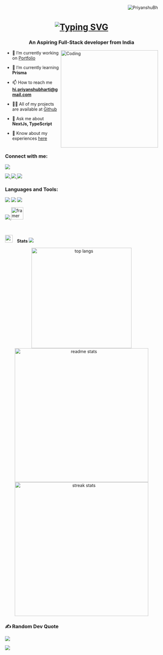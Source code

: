 <p align="right"> <img src="https://komarev.com/ghpvc/?username=PriyanshuBh&label=Profile%20views&color=0e75b6&style=flat" alt="PriyanshuBh" /> </p>
<h1 align="center">
   <a href="https://https://github.com/PriyanshuBh"><img src="https://readme-typing-svg.herokuapp.com?font=Righteous&weight=500&size=35&duration=4000&pause=0200&center=true&vCenter=true&random=false&width=500&height=70&lines=Hi+There!%F0%9F%91%8B;I'm+Priyanshu+Bharti;Full+Stack+Developer;" alt="Typing SVG" /></a>
</h1>

<h3 align="center">An Aspiring Full-Stack developer from India</h3>


   <img align="right" alt="Coding" width="320"   src="https://user-images.githubusercontent.com/74038190/229223263-cf2e4b07-2615-4f87-9c38-e37600f8381a.gif">

- 🔭 I’m currently working on [Portfolio](https://priyanshubharti.vercel.app)

- 🌱 I’m currently learning **Prisma**

- 📫 How to reach me **hi.priyanshubharti@gmail.com**

- 👨‍💻 All of my projects are available at [Github](https://github.com/PriyanshuBh)

- 💬 Ask me about **NextJs, TypeScript**

- 📄 Know about my experiences [here](https://www.linkedin.com/in/priyanshu-bharti/)
<br></br>

<h3 align="left">Connect with me:</h3>
<img src="https://user-images.githubusercontent.com/73097560/115834477-dbab4500-a447-11eb-908a-139a6edaec5c.gif">
<p align="left">
  <a href="mailto:priyanshubh2003@gmail.com">
    <img src="https://img.shields.io/badge/Gmail-333333?style=for-the-badge&logo=gmail&logoColor=red" target="_blank" />
  </a>
  <a href="https://linkedin.com/in/priyanshu-bharti" target="_blank">
    <img src="https://img.shields.io/badge/LinkedIn-0077B5?style=for-the-badge&logo=linkedin&logoColor=white" target="_blank" />
  </a>
  <a href="https://priyanshubharti.vercel.app/" target="_blank">
     <img src="https://img.shields.io/badge/Portfolio-FF5722?style=for-the-badge&logo=todoist&logoColor=white" target="_blank" /> <!-- sqlite, safari, google-chrome are other good icon options -->
  </a>
</p>

<h3 align="left">Languages and Tools:</h3>
<img src="https://user-images.githubusercontent.com/73097560/115834477-dbab4500-a447-11eb-908a-139a6edaec5c.gif">
<img src="https://skillicons.dev/icons?i=html,css,javascript,tailwind,react,next,nodejs,express,ts,mongodb,postgres" />
<img src="https://skillicons.dev/icons?i=prisma,linkedin,vercel,vscode,git,github,gitlab,mysql,java,c,bash" />
<p align="left">
<img src="https://skillicons.dev/icons?i=vite,npm,figma,postman" /><a href="https://www.framer.com/" target="_blank" rel="noreferrer"> <img src="https://www.vectorlogo.zone/logos/framer/framer-icon.svg" alt="framer" width="40" height="40"/> </a> 
 </p>

<br></br>
<img src="https://media.giphy.com/media/iY8CRBdQXODJSCERIr/giphy.gif" width ="25"> &ensp;<b> Stats </b>
<img src="https://user-images.githubusercontent.com/73097560/115834477-dbab4500-a447-11eb-908a-139a6edaec5c.gif">

 <div align=center>
  <img width=330 src="https://github-readme-stats-salesp07.vercel.app/api/top-langs/?username=priyanshubh&langs_count=8&layout=compact&theme=dark&border_radius=10&hide_border=true" alt="top langs" />
  <img width=440  src="https://github-readme-stats-salesp07.vercel.app/api?username=priyanshubh&count_private=true&show_icons=true&theme=dark&rank_icon=github&hide_border=true&border_radius=10" alt="readme stats" />
  <img width=440 src="https://github-readme-streak-stats-salesp07.vercel.app/?user=priyanshubh&count_private=true&theme=dark&hide_border=true&border_radius=10&card_width=495" alt="streak stats"/>
</div>

### ✍️ Random Dev Quote
<img src="https://user-images.githubusercontent.com/73097560/115834477-dbab4500-a447-11eb-908a-139a6edaec5c.gif">

![](https://quotes-github-readme.vercel.app/api?type=horizontal&theme=radical)

